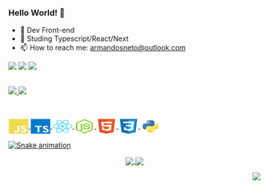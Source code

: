### Hello World! 👋


- 🔭 Dev Front-end<br>
- 🌱 Studing Typescript/React/Next<br>
- 📫 How to reach me: armandosneto@outlook.com

<div>
  <a href="https://stackoverflow.com/users/14427859/armando-neto" target="_blank"><img src="https://img.shields.io/badge/stackoverflow-orange?logo=stackoverflow&logoColor=white&style=for-the-badge" target="_blank"></a> 
<a href="https://www.linkedin.com/in/armandosneto/" target="_blank"><img src="https://img.shields.io/badge/-LinkedIn-%230077B5?style=for-the-badge&logo=linkedin&logoColor=white" target="_blank"></a> 
<a href="mailto:armandosneto@outlook.com" target="_blank"><img src="https://img.shields.io/badge/Microsoft_Outlook-0078D4?style=for-the-badge&logo=microsoft-outlook&logoColor=white" target="_blank"></a> 

</div>

##

<div>
  <a href="https://github.com/armandosneto">
  <img height="180em" src="https://github-readme-stats.vercel.app/api?username=armandosneto&show_icons=true&theme=synthwave&include_all_commits=true&count_private=true"/>
  <img height="180em" src="https://github-readme-stats.vercel.app/api/top-langs/?username=armandosneto&layout=compact&langs_count=7&theme=synthwave"/>
</div>

##

<div style="display: inline_block"><br>
  <img align="center" alt="Js" height="30" width="40" src="https://raw.githubusercontent.com/devicons/devicon/master/icons/javascript/javascript-plain.svg">
  <img align="center" alt="Ts" height="30" width="40" src="https://raw.githubusercontent.com/devicons/devicon/master/icons/typescript/typescript-plain.svg">
  <img align="center" alt="React" height="30" width="40" src="https://raw.githubusercontent.com/devicons/devicon/master/icons/react/react-original.svg">
  <img align="center" alt="NodeJs" height="30" width="40" src="https://raw.githubusercontent.com/devicons/devicon/master/icons/nodejs/nodejs-original.svg">
  <img align="center" alt="HTML" height="30" width="40" src="https://raw.githubusercontent.com/devicons/devicon/master/icons/html5/html5-original.svg">
  <img align="center" alt="CSS" height="30" width="40" src="https://raw.githubusercontent.com/devicons/devicon/master/icons/css3/css3-original.svg">
  <img align="center" alt="Python" height="30" width="40" src="https://raw.githubusercontent.com/devicons/devicon/master/icons/python/python-original.svg">

</div>
  
 ![Snake animation](https://github.com/armandosneto/armandosneto/blob/output/github-contribution-grid-snake.svg)
  
<p align="center">
 <img height="300"  align="center" src="https://wakatime.com/share/@d83abb46-e184-414f-94b6-778e034604fe/def76b26-92a9-4ba5-ade5-16cb7bb2a20c.svg">
 <img height="300"  align="center" src="https://wakatime.com/share/@d83abb46-e184-414f-94b6-778e034604fe/63891854-7970-4737-8f41-08bd4cc1c78d.svg">
</p>
  
  <img align="right" height="90em" src="https://media.giphy.com/media/3knKct3fGqxhK/giphy.gif"/>


